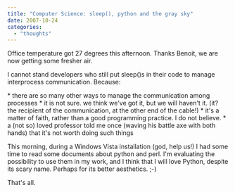 ```yaml
---
title: "Computer Science: sleep(), python and the gray sky"
date: 2007-10-24
categories: 
  - "thoughts"
---
```


Office temperature got 27 degrees this afternoon. Thanks Benoit, we are now getting some fresher air.

I cannot stand developers who still put sleep()s in their code to manage interprocess communication. Because:

\* there are so many other ways to manage the communication among processes \* it is not sure. we think we've got it, but we will haven't it. (it? the recipient of the communication, at the other end of the cable!) \* it's a matter of faith, rather than a good programming practice. I do not believe. \* a (not so) loved professor told me once (waving his battle axe with both hands) that it's not worth doing such things

This morning, during a Windows Vista installation (god, help us!) I had some time to read some documents about python and perl. I'm evaluating the possibility to use them in my work, and I think that I will love Python, despite its scary name. Perhaps for its better aesthetics. ;-)

That's all.
